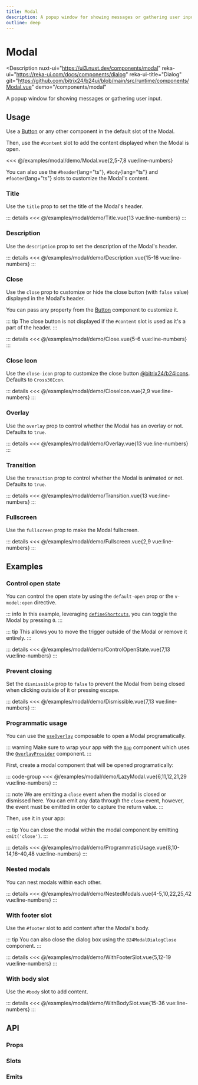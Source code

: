 ```yaml
---
title: Modal
description: A popup window for showing messages or gathering user input.
outline: deep
---
```

<script setup>
import ModalExample from '/examples/modal/Modal.vue';
import TitleExample from '/examples/modal/Title.vue';
import DescriptionExample from '/examples/modal/Description.vue';
import CloseExample from '/examples/modal/Close.vue';
import CloseIconExample from '/examples/modal/CloseIcon.vue';
import OverlayExample from '/examples/modal/Overlay.vue';
import TransitionExample from '/examples/modal/Transition.vue';
import FullscreenExample from '/examples/modal/Fullscreen.vue';
import ControlOpenStateExample from '/examples/modal/ControlOpenState.vue';
import DismissibleExample from '/examples/modal/Dismissible.vue';
import ProgrammaticUsageExample from '/examples/modal/ProgrammaticUsage.vue';
import NestedModalsExample from '/examples/modal/NestedModals.vue';
import WithBodySlotExample from '/examples/modal/WithBodySlot.vue';
import WithFooterSlotExample from '/examples/modal/WithFooterSlot.vue';
</script>
# Modal

<Description
  nuxt-ui="https://ui3.nuxt.dev/components/modal"
  reka-ui="https://reka-ui.com/docs/components/dialog"
  reka-ui-title="Dialog"
  git="https://github.com/bitrix24/b24ui/blob/main/src/runtime/components/Modal.vue"
  demo="/components/modal"
>
  A popup window for showing messages or gathering user input.
</Description>

## Usage

Use a [Button](/components/button) or any other component in the default slot of the Modal.

Then, use the `#content` slot to add the content displayed when the Modal is open.

<div class="lg:min-h-[160px]">
  <ClientOnly>
    <ModalExample />
  </ClientOnly>
</div>

<<< @/examples/modal/demo/Modal.vue{2,5-7,8 vue:line-numbers}

You can also use the `#header`{lang="ts"}, `#body`{lang="ts"} and `#footer`{lang="ts"} slots to customize the Modal's content.

### Title

Use the `title` prop to set the title of the Modal's header.

<div class="lg:min-h-[275px]">
  <ClientOnly>
    <TitleExample />
  </ClientOnly>
</div>

::: details
<<< @/examples/modal/demo/Title.vue{13 vue:line-numbers}
:::

### Description

Use the `description` prop to set the description of the Modal's header.

<div class="lg:min-h-[275px]">
  <ClientOnly>
    <DescriptionExample />
  </ClientOnly>
</div>

::: details
<<< @/examples/modal/demo/Description.vue{15-16 vue:line-numbers}
:::

### Close

Use the `close` prop to customize or hide the close button (with `false` value) displayed in the Modal's header.

You can pass any property from the [Button](/components/button) component to customize it.

::: tip
The close button is not displayed if the `#content` slot is used as it's a part of the header.
:::

<div class="lg:min-h-[160px]">
  <ClientOnly>
    <CloseExample />
  </ClientOnly>
</div>

::: details
<<< @/examples/modal/demo/Close.vue{5-6 vue:line-numbers}
:::

### Close Icon

Use the `close-icon` prop to customize the close button [@bitrix24/b24icons](https://bitrix24.github.io/b24icons/guide/icons.html). Defaults to `Cross30Icon`.

<div class="lg:min-h-[160px]">
  <ClientOnly>
    <CloseIconExample />
  </ClientOnly>
</div>

::: details
<<< @/examples/modal/demo/CloseIcon.vue{2,9 vue:line-numbers}
:::


### Overlay

Use the `overlay` prop to control whether the Modal has an overlay or not. Defaults to `true`.

<div class="lg:min-h-[275px]">
  <ClientOnly>
    <OverlayExample />
  </ClientOnly>
</div>

::: details
<<< @/examples/modal/demo/Overlay.vue{13 vue:line-numbers}
:::

### Transition

Use the `transition` prop to control whether the Modal is animated or not. Defaults to `true`.

<div class="lg:min-h-[275px]">
  <ClientOnly>
    <TransitionExample />
  </ClientOnly>
</div>

::: details
<<< @/examples/modal/demo/Transition.vue{13 vue:line-numbers}
:::

### Fullscreen

Use the `fullscreen` prop to make the Modal fullscreen.

<div class="lg:min-h-[160px]">
  <ClientOnly>
    <FullscreenExample />
  </ClientOnly>
</div>

::: details
<<< @/examples/modal/demo/Fullscreen.vue{2,9 vue:line-numbers}
:::

## Examples

### Control open state

You can control the open state by using the `default-open` prop or the `v-model:open` directive.

::: info
In this example, leveraging [`defineShortcuts`](composables/define-shortcuts), you can toggle the Modal by pressing `O`.
:::

::: tip
This allows you to move the trigger outside of the Modal or remove it entirely.
:::

<div class="lg:min-h-[160px]">
  <ClientOnly>
    <ControlOpenStateExample />
  </ClientOnly>
</div>

::: details
<<< @/examples/modal/demo/ControlOpenState.vue{7,13 vue:line-numbers}
:::

### Prevent closing

Set the `dismissible` prop to `false` to prevent the Modal from being closed when clicking outside of it or pressing escape.

<div class="lg:min-h-[160px]">
  <ClientOnly>
    <DismissibleExample />
  </ClientOnly>
</div>

::: details
<<< @/examples/modal/demo/Dismissible.vue{7,13 vue:line-numbers}
:::

### Programmatic usage

You can use the [`useOverlay`](composables/use-overlay) composable to open a Modal programatically.

::: warning
Make sure to wrap your app with the [`App`](/components/app) component which uses the [`OverlayProvider`](https://github.com/nuxt/ui/blob/v3/src/runtime/components/OverlayProvider.vue) component.
:::

First, create a modal component that will be opened programatically:

::: code-group
<<< @/examples/modal/demo/LazyModal.vue{6,11,12,21,29 vue:line-numbers}
:::

::: note
We are emitting a `close` event when the modal is closed or dismissed here. You can emit any data through the `close` event, however, the event must be emitted in order to capture the return value.
:::

Then, use it in your app:

::: tip
You can close the modal within the modal component by emitting `emit('close')`.
:::

<div class="lg:min-h-[160px]">
  <ClientOnly>
    <ProgrammaticUsageExample />
  </ClientOnly>
</div>

::: details
<<< @/examples/modal/demo/ProgrammaticUsage.vue{8,10-14,16-40,48 vue:line-numbers}
:::

### Nested modals

You can nest modals within each other.

<div class="lg:min-h-[160px]">
  <ClientOnly>
    <NestedModalsExample />
  </ClientOnly>
</div>

::: details
<<< @/examples/modal/demo/NestedModals.vue{4-5,10,22,25,42 vue:line-numbers}
:::

### With footer slot

Use the `#footer` slot to add content after the Modal's body.

::: tip
You can also close the dialog box using the `B24ModalDialogClose` component.
:::

<div class="lg:min-h-[160px]">
  <ClientOnly>
    <WithFooterSlotExample />
  </ClientOnly>
</div>

::: details
<<< @/examples/modal/demo/WithFooterSlot.vue{5,12-19 vue:line-numbers}
:::

### With body slot

Use the `#body` slot to add content.

<div class="lg:min-h-[160px]">
  <ClientOnly>
    <WithBodySlotExample />
  </ClientOnly>
</div>

::: details
<<< @/examples/modal/demo/WithBodySlot.vue{15-36 vue:line-numbers}
:::

## API

### Props

<ComponentProps component="Modal" />

### Slots

<ComponentSlots component="Modal" />

### Emits

<ComponentEmits component="Modal" />

